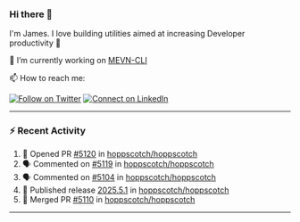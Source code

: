 ### Hi there 👋

I'm James. I love building utilities aimed at increasing Developer productivity :raised_hands: 

🔭 I’m currently working on [MEVN-CLI](https://github.com/madlabsinc/mevn-cli)

📫 How to reach me:

[![Follow on Twitter](https://img.shields.io/badge/--twitter?label=Twitter&logo=Twitter&style=social)](https://twitter.com/james_madhacks) [![Connect on LinkedIn](https://img.shields.io/badge/--linkedin?label=LinkedIn&logo=LinkedIn&style=social)](https://www.linkedin.com/in/jamesgeorge007)

---

### :zap: Recent Activity

<!--START_SECTION:activity-->
1. 💪 Opened PR [#5120](https://github.com/hoppscotch/hoppscotch/pull/5120) in [hoppscotch/hoppscotch](https://github.com/hoppscotch/hoppscotch)
2. 🗣 Commented on [#5119](https://github.com/hoppscotch/hoppscotch/issues/5119#issuecomment-2929017961) in [hoppscotch/hoppscotch](https://github.com/hoppscotch/hoppscotch)
3. 🗣 Commented on [#5104](https://github.com/hoppscotch/hoppscotch/issues/5104#issuecomment-2921697976) in [hoppscotch/hoppscotch](https://github.com/hoppscotch/hoppscotch)
4. 🚀 Published release [2025.5.1](https://github.com/hoppscotch/hoppscotch/releases/tag/2025.5.1) in [hoppscotch/hoppscotch](https://github.com/hoppscotch/hoppscotch)
5. 🎉 Merged PR [#5110](https://github.com/hoppscotch/hoppscotch/pull/5110) in [hoppscotch/hoppscotch](https://github.com/hoppscotch/hoppscotch)
<!--END_SECTION:activity-->

---

<!--
**jamesgeorge007/jamesgeorge007** is a ✨ _special_ ✨ repository because its `README.md` (this file) appears on your GitHub profile.

Here are some ideas to get you started:

- 🌱 I’m currently learning ...
- 👯 I’m looking to collaborate on ...
- 🤔 I’m looking for help with ...
- 💬 Ask me about ...
- 😄 Pronouns: ...
- ⚡ Fun fact: ...
-->
